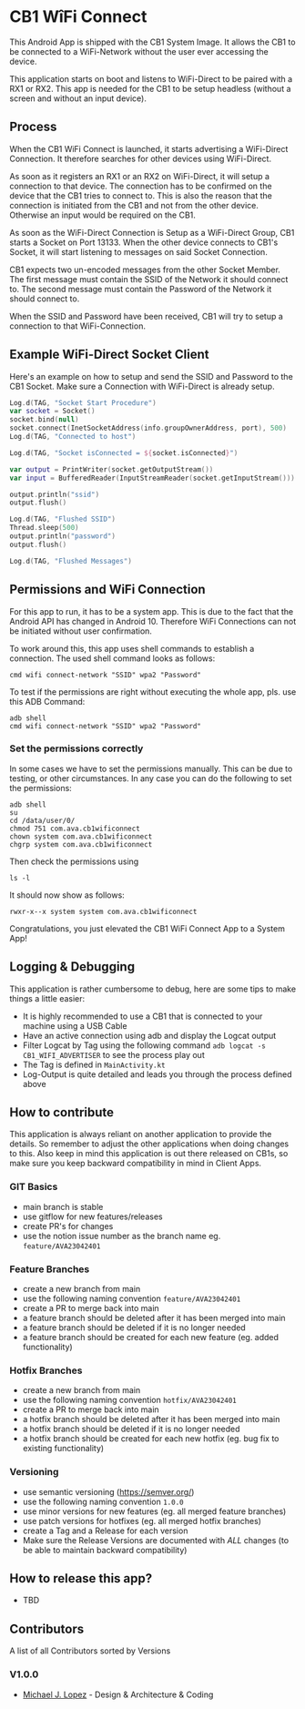 # CB1 WîFi Connect
This Android App is shipped with the CB1 System Image.
It allows the CB1 to be connected to a WiFi-Network without the user ever accessing the device.

This application starts on boot and listens to WiFi-Direct to be paired with a RX1 or RX2.
This app is needed for the CB1 to be setup headless (without a screen and without an input device).

## Process

When the CB1 WiFi Connect is launched, it starts advertising a WiFi-Direct Connection.
It therefore searches for other devices using WiFi-Direct.

As soon as it registers an RX1 or an RX2 on WiFi-Direct, it will setup a connection to that device.
The connection has to be confirmed on the device that the CB1 tries to connect to.
This is also the reason that the connection is initiated from the CB1 and not from the other device.
Otherwise an input would be required on the CB1.

As soon as the WiFi-Direct Connection is Setup as a WiFi-Direct Group, CB1 starts a Socket on Port 13133.
When the other device connects to CB1's Socket, it will start listening to messages on said Socket Connection.

CB1 expects two un-encoded messages from the other Socket Member.
The first message must contain the SSID of the Network it should connect to.
The second message must contain the Password of the Network it should connect to.

When the SSID and Password have been received, CB1 will try to setup a connection to that WiFi-Connection.

## Example WiFi-Direct Socket Client

Here's an example on how to setup and send the SSID and Password to the CB1 Socket.
Make sure a Connection with WiFi-Direct is already setup.

```kotlin
Log.d(TAG, "Socket Start Procedure")
var socket = Socket()
socket.bind(null)
socket.connect(InetSocketAddress(info.groupOwnerAddress, port), 500)
Log.d(TAG, "Connected to host")

Log.d(TAG, "Socket isConnected = ${socket.isConnected}")

var output = PrintWriter(socket.getOutputStream())
var input = BufferedReader(InputStreamReader(socket.getInputStream()))

output.println("ssid")
output.flush()

Log.d(TAG, "Flushed SSID")
Thread.sleep(500)
output.println("password")
output.flush()

Log.d(TAG, "Flushed Messages")
```

## Permissions and WiFi Connection

For this app to run, it has to be a system app.
This is due to the fact that the Android API has changed in Android 10.
Therefore WiFi Connections can not be initiated without user confirmation.

To work around this, this app uses shell commands to establish a connection.
The used shell command looks as follows:

```linux
cmd wifi connect-network "SSID" wpa2 "Password"
```

To test if the permissions are right without executing the whole app, pls. use this ADB Command:

```shell
adb shell
cmd wifi connect-network "SSID" wpa2 "Password"
```

### Set the permissions correctly

In some cases we have to set the permissions manually.
This can be due to testing, or other circumstances.
In any case you can do the following to set the permissions:

```shell
adb shell
su
cd /data/user/0/
chmod 751 com.ava.cb1wificonnect
chown system com.ava.cb1wificonnect
chgrp system com.ava.cb1wificonnect
```

Then check the permissions using

```shell
ls -l
```

It should now show as follows:

```shell
rwxr-x--x system system com.ava.cb1wificonnect
```

Congratulations, you just elevated the CB1 WiFi Connect App to a System App!

## Logging & Debugging

This application is rather cumbersome to debug, here are some tips to make things a little easier:

- It is highly recommended to use a CB1 that is connected to your machine using a USB Cable
- Have an active connection using adb and display the Logcat output
- Filter Logcat by Tag using the following command `adb logcat -s CB1_WIFI_ADVERTISER` to see the process play out
- The Tag is defined in `MainActivity.kt`
- Log-Output is quite detailed and leads you through the process defined above

## How to contribute

This application is always reliant on another application to provide the details.
So remember to adjust the other applications when doing changes to this.
Also keep in mind this application is out there released on CB1s, so make sure you keep backward compatibility in mind in Client Apps.

### GIT Basics

* main branch is stable
* use gitflow for new features/releases
* create PR's for changes
* use the notion issue number as the branch name eg. `feature/AVA23042401`

### Feature Branches

* create a new branch from main
* use the following naming convention `feature/AVA23042401`
* create a PR to merge back into main
* a feature branch should be deleted after it has been merged into main
* a feature branch should be deleted if it is no longer needed
* a feature branch should be created for each new feature (eg. added functionality)

### Hotfix Branches

* create a new branch from main
* use the following naming convention `hotfix/AVA23042401`
* create a PR to merge back into main
* a hotfix branch should be deleted after it has been merged into main
* a hotfix branch should be deleted if it is no longer needed
* a hotfix branch should be created for each new hotfix (eg. bug fix to existing functionality)

### Versioning

* use semantic versioning (https://semver.org/)
* use the following naming convention `1.0.0`
* use minor versions for new features (eg. all merged feature branches)
* use patch versions for hotfixes (eg. all merged hotfix branches)
* create a Tag and a Release for each version
* Make sure the Release Versions are documented with *ALL* changes (to be able to maintain backward compatibility)

## How to release this app?

- TBD

## Contributors

A list of all Contributors sorted by Versions

### V1.0.0
- [Michael J. Lopez](https://github.com/Michu44) - Design & Architecture & Coding
